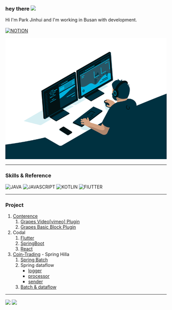 ### hey there <img src="https://media.giphy.com/media/hvRJCLFzcasrR4ia7z/giphy.gif" width="25px">
Hi I'm Park Jinhui and I'm working in Busan with development.
</br></br>
[![NOTION](https://img.shields.io/badge/-NOTION-222222?style=for-the-badge&logo=NOTION)](https://highfalutin-giant-304.notion.site/cf923af656ff4cd294bdcadbca1fe80a)
<!-- [![TWITTER](https://img.shields.io/badge/-TWITTER-222222?style=for-the-badge&logo=TWITTER)](https://twitter.com/) -->

<p align="center">
  <img alt="Coder Image" src="https://raw.githubusercontent.com/JinhuiStudy/JinhuiStudy/master/assets/code.gif">
</p>

---

<!--START_SECTION:Skills & Endorsements-->
### Skills & Reference

![JAVA](https://img.shields.io/badge/-JAVA-222222?style=for-the-badge&logo=JAVA)
![JAVASCRIPT](https://img.shields.io/badge/-JAVASCRIPT-222222?style=for-the-badge&logo=JAVASCRIPT)
![KOTLIN](https://img.shields.io/badge/-KOTLIN-222222?style=for-the-badge&logo=KOTLIN)
![FlUTTER](https://img.shields.io/badge/-FlUTTER-222222?style=for-the-badge&logo=FlUTTER)

---
 

### Project

1.	[Conterence](https://github.com/JinhuiStudy/spring-boot-project-conference)
	1.	[Grapes Video[vimeo] Plugin](https://github.com/JinhuiStudy/javascript-grapesjs-video-embed-manager-custom)
	2. [Grapes Basic Block Plugin](https://github.com/JinhuiStudy/javascript-grapesjs-blocks-basic-custom)
2. Codal
	1. [Flutter](https://github.com/JinhuiStudy/flutter-project-codal)
	2. [SpringBoot](https://github.com/JinhuiStudy/spring-boot-project-codal)
	3. [React](https://github.com/JinhuiStudy/react-project-codal)
3. [Coin-Trading](https://github.com/JinhuiStudy/spring-hilla) - Spring Hilla
	1. [Spring Batch](https://github.com/JinhuiStudy/spring-batch) 
	2. Spring dataflow
		* [logger](https://github.com/JinhuiStudy/spring-dataflow-usage-logger)
		* [processor](https://github.com/JinhuiStudy/spring-dataflow-usage-processor)
		* [sender](https://github.com/JinhuiStudy/spring-dataflow-usage-sender)
	3. [Batch & dataflow](https://github.com/JinhuiStudy/spring-dataflow-batch)	


---

<p>
  <img align="center" src="https://github-readme-stats.vercel.app/api?username=JinhuiStudy&count_private=true&show_icons=true&hide_border=true" />
  <img align="center" src="https://github-readme-stats.vercel.app/api/top-langs/?username=JinhuiStudy&count_private=true&show_icons=true&hide_border=true" />
</p>

<!--START_SECTION:Skills & Endorsements-->
<!--**My Favorite Reference Github Site.**

<ul>
  <li>JavaScript: 
    <img src=https://avatars.githubusercontent.com/u/91498093?v=4&s=20 height=20 />
    <img src=https://avatars.githubusercontent.com/u/23583726?u=d9aa829afdaf165d3b94a1c0151c3421d4eb2dc2&v=4&s=20 height=20 />
    <img src=https://avatars.githubusercontent.com/u/1310895?u=a4ec3396bc962d4ab33be1f250852bce251021bb&v=4&s=20 height=20 />
    <img src=https://avatars.githubusercontent.com/u/5083214?v=4&s=20 height=20 />
    <img src=https://avatars.githubusercontent.com/u/32578695?u=f0943db68e3a99c6ea27426fd8ae7549483336b5&v=4&s=20 height=20 />
    <img src=https://avatars.githubusercontent.com/u/87615572?u=18754e2bf497bd45471d571b3a67d41f5c31a662&v=4&s=20 height=20 />
  </li>
</ul>-->
<!--END_SECTION:Skills & Endorsements-->


<!--START_SECTION:followers-->
<!--#### :sparkles: [My followers]
<table>
  <tr>
    <td align="center">
      <a href="https://github.com/TuenTuenna">
        <img src="https://avatars.githubusercontent.com/u/35421421?v=4" width="100px;" alt="개발하는 정대리"/>
      </a>
      <br />
      <a href="https://github.com/TuenTuenna">개발하는 정대리</a>
    </td>
    <td align="center">
      <a href="https://github.com/cmiscm">
        <img src="https://avatars.githubusercontent.com/u/2730116?v=4" width="100px;" alt="Jongmin Kim"/>
      </a>
      <br />
      <a href="https://github.com/cmiscm">Jongmin Kim</a>
    </td>
    <td align="center">
      <a href="https://github.com/mjpark03">
        <img src="https://avatars.githubusercontent.com/u/5056158?v=4" width="100px;" alt="Mijeong(Rachel) Park"/>
      </a>
      <br />
      <a href="https://github.com/mjpark03">Mijeong(Rachel) Park</a>
    </td>
    <td align="center">
      <a href="https://github.com/uyu423">
        <img src="https://avatars.githubusercontent.com/u/8033320?v=4" width="100px;" alt="Yu Yongwoo"/>
      </a>
      <br />
      <a href="https://github.com/uyu423">Yu Yongwoo</a>
    </td>
    <td align="center">
      <a href="https://github.com/serendipity1004">
        <img src="https://avatars.githubusercontent.com/u/20388249?v=4" width="100px;" alt="Jiho Choi"/>
      </a>
      <br />
      <a href="https://github.com/serendipity1004">Jiho Choi</a>
    </td>
    <td align="center">
      <a href="https://github.com/macrozheng">
        <img src="https://avatars.githubusercontent.com/u/15903809?v=4" width="100px;" alt="macro"/>
      </a>
      <br />
      <a href="https://github.com/macrozheng">macro</a>
    </td>
    <td align="center">
      <a href="https://github.com/kauemurakami">
        <img src="https://avatars.githubusercontent.com/u/16777838?v=4" width="100px;" alt="Kauê Murakami"/>
      </a>
      <br />
      <a href="https://github.com/kauemurakami">Kauê Murakami</a>
    </td>
  </tr>
  <tr>
    <td align="center">
      <a href="https://github.com/diegoveloper">
        <img src="https://avatars.githubusercontent.com/u/4898256?v=4" width="100px;" alt="Diego Velásquez López"/>
      </a>
      <br />
      <a href="https://github.com/diegoveloper">Diego Velásquez López</a>
    </td>
    <td align="center">
      <a href="https://github.com/roipeker">
        <img src="https://avatars.githubusercontent.com/u/33768711?v=4" width="100px;" alt="Roi Peker"/>
      </a>
      <br />
      <a href="https://github.com/roipeker">Roi Peker</a>
    </td>
    <td align="center">
      <a href="https://github.com/vinsguru">
        <img src="https://avatars.githubusercontent.com/u/6864530?v=4" width="100px;" alt="Vinoth Selvaraj"/>
      </a>
      <br />
      <a href="https://github.com/vinsguru">Vinoth Selvaraj</a>
    </td>
  </tr>
</table>
--><!--END_SECTION:followers-->


